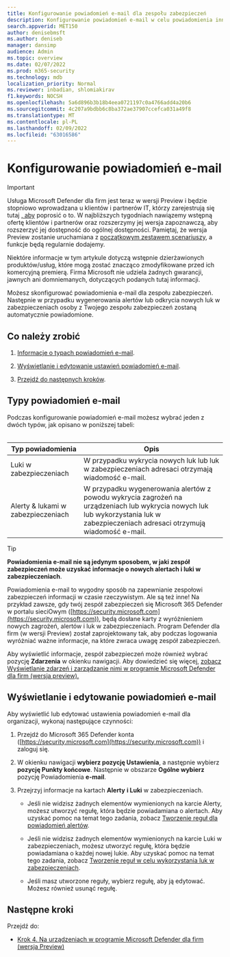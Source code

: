 ```yaml
---
title: Konfigurowanie powiadomień e-mail dla zespołu zabezpieczeń
description: Konfigurowanie powiadomień e-mail w celu powiadomienia innych osób o alertach i lukach w zabezpieczeniach w programie Microsoft Defender dla firm
search.appverid: MET150
author: denisebmsft
ms.author: deniseb
manager: dansimp
audience: Admin
ms.topic: overview
ms.date: 02/07/2022
ms.prod: m365-security
ms.technology: mdb
localization_priority: Normal
ms.reviewer: inbadian, shlomiakirav
f1.keywords: NOCSH
ms.openlocfilehash: 5a6d896b3b18b4eea0721197c0a4766add4a20b6
ms.sourcegitcommit: 4c207a9bdbb6c8ba372ae37907ccefca031a49f8
ms.translationtype: MT
ms.contentlocale: pl-PL
ms.lasthandoff: 02/09/2022
ms.locfileid: "63016586"
---
```

# <a name="set-up-email-notifications"></a>Konfigurowanie powiadomień e-mail

> [!IMPORTANT]
> Usługa Microsoft Defender dla firm jest teraz w wersji Preview i będzie stopniowo wprowadzana u klientów i partnerów IT, którzy zarejestrują się tutaj [, aby](https://aka.ms/mdb-preview) poprosić o to. W najbliższych tygodniach nawiązemy wstępną ofertę klientów i partnerów oraz rozszerzymy jej wersja zapoznawczą, aby rozszerzyć jej dostępność do ogólnej dostępności. Pamiętaj, że wersja Preview zostanie uruchamiana z [początkowym zestawem scenariuszy](mdb-tutorials.md#try-these-preview-scenarios), a funkcje będą regularnie dodajemy.
> 
> Niektóre informacje w tym artykule dotyczą wstępnie dzierżawionych produktów/usług, które mogą zostać znacząco zmodyfikowane przed ich komercyjną premierą. Firma Microsoft nie udziela żadnych gwarancji, jawnych ani domniemanych, dotyczących podanych tutaj informacji. 


Możesz skonfigurować powiadomienia e-mail dla zespołu zabezpieczeń. Następnie w przypadku wygenerowania alertów lub odkrycia nowych luk w zabezpieczeniach osoby z Twojego zespołu zabezpieczeń zostaną automatycznie powiadomione. 

## <a name="what-to-do"></a>Co należy zrobić

1. [Informacje o typach powiadomień e-mail](#types-of-email-notifications).

2. [Wyświetlanie i edytowanie ustawień powiadomień e-mail](#view-and-edit-email-notifications).

3. [Przejdź do następnych kroków](#next-steps).


## <a name="types-of-email-notifications"></a>Typy powiadomień e-mail

Podczas konfigurowanie powiadomień e-mail możesz wybrać jeden z dwóch typów, jak opisano w poniższej tabeli: <br/><br/>

| Typ powiadomienia  | Opis  |
|---------|---------|
| Luki w zabezpieczeniach  | W przypadku wykrycia nowych luk lub luk w zabezpieczeniach adresaci otrzymają wiadomość e-mail. |
| Alerty & lukami w zabezpieczeniach  | W przypadku wygenerowania alertów z powodu wykrycia zagrożeń na urządzeniach lub wykrycia nowych luk lub wykorzystania luk w zabezpieczeniach adresaci otrzymują wiadomość e-mail. |

> [!TIP]
> **Powiadomienia e-mail nie są jedynym sposobem, w jaki zespół zabezpieczeń może uzyskać informacje o nowych alertach i luki w zabezpieczeniach**.
> 
> Powiadomienia e-mail to wygodny sposób na zapewnianie zespołowi zabezpieczeń informacji w czasie rzeczywistym. Ale są też inne! Na przykład zawsze, gdy twój zespół zabezpieczeń się Microsoft 365 Defender w portalu sieciOwym ([https://security.microsoft.com](https://security.microsoft.com)), będą dosłane karty z wyróżnieniem nowych zagrożeń, alertów i luk w zabezpieczeniach. Program Defender dla firm (w wersji Preview) został zaprojektowany tak, aby podczas logowania wyróżniać ważne informacje, na które zwraca uwagę zespół zabezpieczeń.
> 
> Aby wyświetlić informacje, zespół zabezpieczeń może również wybrać pozycję **Zdarzenia** w okienku nawigacji. Aby dowiedzieć się więcej, [zobacz Wyświetlanie zdarzeń i zarządzanie nimi w programie Microsoft Defender dla firm (wersja preview).](mdb-view-manage-incidents.md)

## <a name="view-and-edit-email-notifications"></a>Wyświetlanie i edytowanie powiadomień e-mail

Aby wyświetlić lub edytować ustawienia powiadomień e-mail dla organizacji, wykonaj następujące czynności:

1. Przejdź do Microsoft 365 Defender konta ([https://security.microsoft.com](https://security.microsoft.com)) i zaloguj się.

2. W okienku nawigacji **wybierz pozycję Ustawienia**, a następnie wybierz **pozycję Punkty końcowe**. Następnie w obszarze **Ogólne wybierz** pozycję Powiadomienia **e-mail**. 

3. Przejrzyj informacje na kartach **Alerty** **i Luki** w zabezpieczeniach.

   - Jeśli nie widzisz żadnych elementów wymienionych na karcie Alerty,  możesz utworzyć regułę, która będzie powiadamiana o alertach. Aby uzyskać pomoc na temat tego zadania, zobacz [Tworzenie reguł dla powiadomień alertów](../defender-endpoint/configure-email-notifications.md).

   - Jeśli nie widzisz żadnych elementów wymienionych na karcie Luki w zabezpieczeniach, możesz utworzyć regułę, która będzie powiadamiana o każdej nowej lukie. Aby uzyskać pomoc na temat tego zadania, zobacz [Tworzenie reguł w celu wykorzystania luk w zabezpieczeniach](../defender-endpoint/configure-vulnerability-email-notifications.md).

   - Jeśli masz utworzone reguły, wybierz regułę, aby ją edytować. Możesz również usunąć regułę. 

## <a name="next-steps"></a>Następne kroki

Przejdź do:

- [Krok 4. Na urządzeniach w programie Microsoft Defender dla firm (wersja Preview)](mdb-onboard-devices.md)

